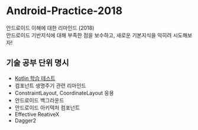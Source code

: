 # Android-Practice-2018

안드로이드 이해에 대한 리마인드 (2018)<br>
안드로이드 기반지식에 대해 부족한 점을 보수하고, 새로운 기본지식을 익히려 시도해보자!<br>

## 기술 공부 단위 명시
- <a href="https://github.com/skaengus2012/Android-Practice-2018/wiki/Android-Practice-2018-Tutorial-WiKi#kotlin-튜토리얼">Kotlin 학습 테스트</a>
- 컴포넌트 생명주기 관련 리마인드
- ConstraintLayout, CoordinateLayout 응용
- 안드로이드 백그라운드
- 안드로이드 아키텍처 컴포넌트
- Effective ReativeX
- Dagger2
